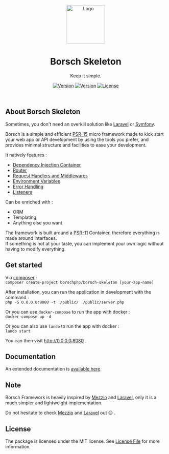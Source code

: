 <p align="center"><img src="https://www.dropbox.com/s/981geehhoahpv2u/logo.png?raw=1" alt="Logo" height="120" /></p>
<h1 align="center">Borsch Skeleton</h1>
<p align="center">Keep it simple.</p>
<p align="center">
<a href="https://github.com/borschphp/borsch-skeleton/actions/workflows/php.yml" rel="nofollow"><img src="https://github.com/borschphp/borsch-skeleton/actions/workflows/php.yml/badge.svg" alt="Version" style="max-width:100%;"></a>
<a href="//packagist.org/packages/borschphp/borsch-skeleton" rel="nofollow"><img src="https://poser.pugx.org/borschphp/borsch-skeleton/v" alt="Version" style="max-width:100%;"></a>
<a href="//packagist.org/packages/borschphp/borsch-skeleton" rel="nofollow"><img src="https://poser.pugx.org/borschphp/borsch-skeleton/license" alt="License" style="max-width:100%;"></a>
</p>
<br/>

## About Borsch Skeleton

Sometimes, you don't need an overkill solution like [Laravel](https://laravel.com/) or [Symfony](https://symfony.com/).

Borsch is a simple and efficient [PSR-15](https://www.php-fig.org/psr/psr-15/) micro framework made to kick start your
web app or API development by using the tools you prefer, and provides minimal structure and facilities to ease your
development.

It natively features :

* [Dependency Injection Container](https://github.com/borschphp/borsch-container)
* [Router](https://github.com/borschphp/borsch-router)
* [Request Handlers and Middlewares](https://github.com/borschphp/borsch-requesthandler)
* [Environment Variables](https://github.com/vlucas/phpdotenv)
* [Error Handling](https://github.com/borschphp/borsch-skeleton/blob/master/src/Middleware/ErrorHandlerMiddleware.php)
* [Listeners](https://github.com/borschphp/borsch-skeleton/blob/master/src/Listener/MonologListener.php)

Can be enriched with :

* ORM
* Templating
* Anything else you want 

The framework is built around a [PSR-11](https://www.php-fig.org/psr/psr-11/) Container, therefore everything is made around interfaces.  
If something is not at your taste, you can implement your own logic without having to modify everything.

## Get started

Via [composer](https://getcomposer.org/) :  
`composer create-project borschphp/borsch-skeleton [your-app-name]`

After installation, you can run the application in development with the command :  
`php -S 0.0.0.0:8080 -t ./public/ ./public/server.php`  

Or you can use `docker-compose` to run the app with docker :  
`docker-compose up -d`

Or you can also use `lando` to run the app with docker :  
`lando start`

You can then visit http://0.0.0.0:8080 .

## Documentation

An extended documentation is [available here](https://github.com/borschphp/borsch-skeleton/wiki).

## Note

Borsch Framework is heavily inspired by [Mezzio](https://docs.mezzio.dev/mezzio/) and [Laravel](https://laravel.com/), 
only it is a much simpler and lightweight implementation.

Do not hesitate to check [Mezzio](https://docs.mezzio.dev/mezzio/) and [Laravel](https://laravel.com/) out :wink: .

## License

The package is licensed under the MIT license. See [License File](https://github.com/borschphp/borsch-skeleton/blob/master/LICENSE.md) for more information.